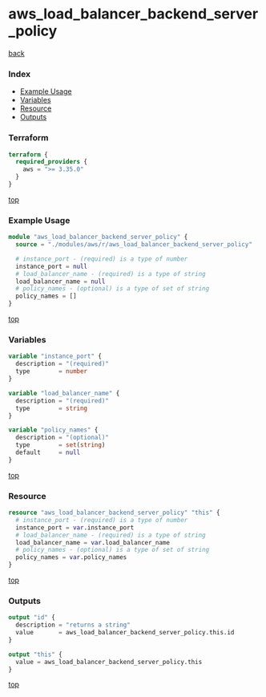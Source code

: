 # aws_load_balancer_backend_server_policy

[back](../aws.md)

### Index

- [Example Usage](#example-usage)
- [Variables](#variables)
- [Resource](#resource)
- [Outputs](#outputs)

### Terraform

```terraform
terraform {
  required_providers {
    aws = ">= 3.35.0"
  }
}
```

[top](#index)

### Example Usage

```terraform
module "aws_load_balancer_backend_server_policy" {
  source = "./modules/aws/r/aws_load_balancer_backend_server_policy"

  # instance_port - (required) is a type of number
  instance_port = null
  # load_balancer_name - (required) is a type of string
  load_balancer_name = null
  # policy_names - (optional) is a type of set of string
  policy_names = []
}
```

[top](#index)

### Variables

```terraform
variable "instance_port" {
  description = "(required)"
  type        = number
}

variable "load_balancer_name" {
  description = "(required)"
  type        = string
}

variable "policy_names" {
  description = "(optional)"
  type        = set(string)
  default     = null
}
```

[top](#index)

### Resource

```terraform
resource "aws_load_balancer_backend_server_policy" "this" {
  # instance_port - (required) is a type of number
  instance_port = var.instance_port
  # load_balancer_name - (required) is a type of string
  load_balancer_name = var.load_balancer_name
  # policy_names - (optional) is a type of set of string
  policy_names = var.policy_names
}
```

[top](#index)

### Outputs

```terraform
output "id" {
  description = "returns a string"
  value       = aws_load_balancer_backend_server_policy.this.id
}

output "this" {
  value = aws_load_balancer_backend_server_policy.this
}
```

[top](#index)